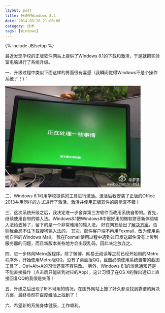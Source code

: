 ```yaml
---
layout: post
title: 升级到Windows 8.1
date: 2014-03-28 21:00:00
category: 技术
tags: [Windows]
---
```

{% include JB/setup %}


最近发现学校的正版软件网站上提供了Windows 8.1的下载和激活，于是就把实验室电脑进行了系统升级。
<!--more-->

一、升级过程中类似下面这样的界面很有喜感（我瞬间觉得Windows不是个操作系统了！）：

![](/images/2014-03-28-windows-is-doing-something.jpg)

二、Windows 8.1可用学校提供的工具进行激活。激活后我安装了正版的Office 2013并用同样的方式进行了激活。激活并使用正版软件的感觉真不错！

三、这次系统升级之后，我决定进一步舍弃第三方软件而改用系统自带的。首先，继续使用自带的输入法。Windows8.1把Windows8中很好用的微软拼音新体验输入法给去掉了，留下的是一个非常难用的输入法。
好在网友给出了[解决方案](http://mspyforever.codeplex.com/)，否则我会忍不住下载搜狗输入法的。
其次，邮件客户端不再用Foxmail，改为使用系统自带的Windows Mail。
我在Foxmail使用过程中遇到过已发送邮件没有上传到服务器的问题，而且新版本某些地方会出现乱码，因此决定放弃之。

四、进一步转向Metro版程序。除了微博、网易云阅读等之前已经开始用的Metro程序外，开始使用Metro版QQ。没有了桌面版QQ，截图必须使用系统自带的截图工具了，Ctrl+Alt+A的习惯还真不容易改。
另外，Windows 8.1的消息通知还是不能直接操作（点击后只能转到对应的App），这让习惯了在OS X的弹出通知上直接回复QQ的我很是失落！

五、升级之后出现了IE不可用的情况，在国外网站上搜了好久都没找到靠谱的解决方案，最终竟然在[百度经验](http://jingyan.baidu.com/article/574c5219ca6bed6c8d9dc13b.html)上找到了！

六、希望新的系统身体健康，工作顺利。
